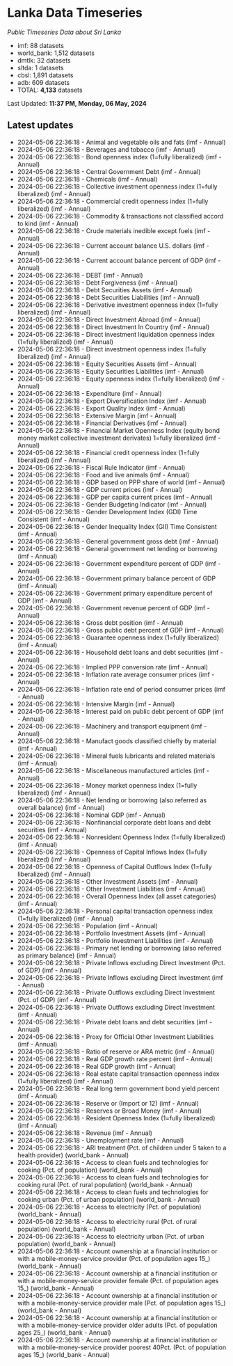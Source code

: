# Lanka Data Timeseries
*Public Timeseries Data about Sri Lanka*

* imf: 88 datasets
* world_bank: 1,512 datasets
* dmtlk: 32 datasets
* sltda: 1 datasets
* cbsl: 1,891 datasets
* adb: 609 datasets
* TOTAL: **4,133** datasets

Last Updated: **11:37 PM, Monday, 06 May, 2024**

## Latest updates

* 2024-05-06 22:36:18 - Animal and vegetable oils and fats (imf - Annual)
* 2024-05-06 22:36:18 - Beverages and tobacco (imf - Annual)
* 2024-05-06 22:36:18 - Bond openness index (1=fully liberalized) (imf - Annual)
* 2024-05-06 22:36:18 - Central Government Debt (imf - Annual)
* 2024-05-06 22:36:18 - Chemicals (imf - Annual)
* 2024-05-06 22:36:18 - Collective investment openness index (1=fully liberalized) (imf - Annual)
* 2024-05-06 22:36:18 - Commercial credit openness index (1=fully liberalized) (imf - Annual)
* 2024-05-06 22:36:18 - Commodity & transactions not classified accord to kind (imf - Annual)
* 2024-05-06 22:36:18 - Crude materials inedible except fuels (imf - Annual)
* 2024-05-06 22:36:18 - Current account balance U.S. dollars (imf - Annual)
* 2024-05-06 22:36:18 - Current account balance percent of GDP (imf - Annual)
* 2024-05-06 22:36:18 - DEBT (imf - Annual)
* 2024-05-06 22:36:18 - Debt Forgiveness (imf - Annual)
* 2024-05-06 22:36:18 - Debt Securities Assets (imf - Annual)
* 2024-05-06 22:36:18 - Debt Securities Liabilities (imf - Annual)
* 2024-05-06 22:36:18 - Derivative investment openness index (1=fully liberalized) (imf - Annual)
* 2024-05-06 22:36:18 - Direct Investment Abroad (imf - Annual)
* 2024-05-06 22:36:18 - Direct Investment In Country (imf - Annual)
* 2024-05-06 22:36:18 - Direct investment liquidation openness index (1=fully liberalized) (imf - Annual)
* 2024-05-06 22:36:18 - Direct investment openness index (1=fully liberalized) (imf - Annual)
* 2024-05-06 22:36:18 - Equity Securities Assets (imf - Annual)
* 2024-05-06 22:36:18 - Equity Securities Liabilities (imf - Annual)
* 2024-05-06 22:36:18 - Equity openness index (1=fully liberalized) (imf - Annual)
* 2024-05-06 22:36:18 - Expenditure (imf - Annual)
* 2024-05-06 22:36:18 - Export Diversification Index (imf - Annual)
* 2024-05-06 22:36:18 - Export Quality Index (imf - Annual)
* 2024-05-06 22:36:18 - Extensive Margin (imf - Annual)
* 2024-05-06 22:36:18 - Financial Derivatives (imf - Annual)
* 2024-05-06 22:36:18 - Financial Market Openness Index (equity bond money market collective investment derivates) 1=fully liberalized (imf - Annual)
* 2024-05-06 22:36:18 - Financial credit openness index (1=fully liberalized) (imf - Annual)
* 2024-05-06 22:36:18 - Fiscal Rule Indicator (imf - Annual)
* 2024-05-06 22:36:18 - Food and live animals (imf - Annual)
* 2024-05-06 22:36:18 - GDP based on PPP share of world (imf - Annual)
* 2024-05-06 22:36:18 - GDP current prices (imf - Annual)
* 2024-05-06 22:36:18 - GDP per capita current prices (imf - Annual)
* 2024-05-06 22:36:18 - Gender Budgeting Indicator (imf - Annual)
* 2024-05-06 22:36:18 - Gender Development Index (GDI) Time Consistent (imf - Annual)
* 2024-05-06 22:36:18 - Gender Inequality Index (GII) Time Consistent (imf - Annual)
* 2024-05-06 22:36:18 - General government gross debt (imf - Annual)
* 2024-05-06 22:36:18 - General government net lending or borrowing (imf - Annual)
* 2024-05-06 22:36:18 - Government expenditure percent of GDP (imf - Annual)
* 2024-05-06 22:36:18 - Government primary balance percent of GDP (imf - Annual)
* 2024-05-06 22:36:18 - Government primary expenditure percent of GDP (imf - Annual)
* 2024-05-06 22:36:18 - Government revenue percent of GDP (imf - Annual)
* 2024-05-06 22:36:18 - Gross debt position (imf - Annual)
* 2024-05-06 22:36:18 - Gross public debt percent of GDP (imf - Annual)
* 2024-05-06 22:36:18 - Guarantee openness index (1=fully liberalized) (imf - Annual)
* 2024-05-06 22:36:18 - Household debt loans and debt securities (imf - Annual)
* 2024-05-06 22:36:18 - Implied PPP conversion rate (imf - Annual)
* 2024-05-06 22:36:18 - Inflation rate average consumer prices (imf - Annual)
* 2024-05-06 22:36:18 - Inflation rate end of period consumer prices (imf - Annual)
* 2024-05-06 22:36:18 - Intensive Margin (imf - Annual)
* 2024-05-06 22:36:18 - Interest paid on public debt percent of GDP (imf - Annual)
* 2024-05-06 22:36:18 - Machinery and transport equipment (imf - Annual)
* 2024-05-06 22:36:18 - Manufact goods classified chiefly by material (imf - Annual)
* 2024-05-06 22:36:18 - Mineral fuels lubricants and related materials (imf - Annual)
* 2024-05-06 22:36:18 - Miscellaneous manufactured articles (imf - Annual)
* 2024-05-06 22:36:18 - Money market openness index (1=fully liberalized) (imf - Annual)
* 2024-05-06 22:36:18 - Net lending or borrowing (also referred as overall balance) (imf - Annual)
* 2024-05-06 22:36:18 - Nominal GDP (imf - Annual)
* 2024-05-06 22:36:18 - Nonfinancial corporate debt loans and debt securities (imf - Annual)
* 2024-05-06 22:36:18 - Nonresident Openness Index (1=fully liberalized) (imf - Annual)
* 2024-05-06 22:36:18 - Openness of Capital Inflows Index (1=fully liberalized) (imf - Annual)
* 2024-05-06 22:36:18 - Openness of Capital Outflows Index (1=fully liberalized) (imf - Annual)
* 2024-05-06 22:36:18 - Other Investment Assets (imf - Annual)
* 2024-05-06 22:36:18 - Other Investment Liabilities (imf - Annual)
* 2024-05-06 22:36:18 - Overall Openness Index (all asset categories) (imf - Annual)
* 2024-05-06 22:36:18 - Personal capital transaction openness index (1=fully liberalized) (imf - Annual)
* 2024-05-06 22:36:18 - Population (imf - Annual)
* 2024-05-06 22:36:18 - Portfolio Investment Assets (imf - Annual)
* 2024-05-06 22:36:18 - Portfolio Investment Liabilities (imf - Annual)
* 2024-05-06 22:36:18 - Primary net lending or borrowing (also referred as primary balance) (imf - Annual)
* 2024-05-06 22:36:18 - Private Inflows excluding Direct Investment (Pct. of GDP) (imf - Annual)
* 2024-05-06 22:36:18 - Private Inflows excluding Direct Investment (imf - Annual)
* 2024-05-06 22:36:18 - Private Outflows excluding Direct Investment (Pct. of GDP) (imf - Annual)
* 2024-05-06 22:36:18 - Private Outflows excluding Direct Investment (imf - Annual)
* 2024-05-06 22:36:18 - Private debt loans and debt securities (imf - Annual)
* 2024-05-06 22:36:18 - Proxy for Official Other Investment Liabilities (imf - Annual)
* 2024-05-06 22:36:18 - Ratio of reserve or ARA metric (imf - Annual)
* 2024-05-06 22:36:18 - Real GDP growth rate percent (imf - Annual)
* 2024-05-06 22:36:18 - Real GDP growth (imf - Annual)
* 2024-05-06 22:36:18 - Real estate capital transaction openness index (1=fully liberalized) (imf - Annual)
* 2024-05-06 22:36:18 - Real long term government bond yield percent (imf - Annual)
* 2024-05-06 22:36:18 - Reserve or (Import or 12) (imf - Annual)
* 2024-05-06 22:36:18 - Reserves or Broad Money (imf - Annual)
* 2024-05-06 22:36:18 - Resident Openness Index (1=fully liberalized) (imf - Annual)
* 2024-05-06 22:36:18 - Revenue (imf - Annual)
* 2024-05-06 22:36:18 - Unemployment rate (imf - Annual)
* 2024-05-06 22:36:18 - ARI treatment (Pct. of children under 5 taken to a health provider) (world_bank - Annual)
* 2024-05-06 22:36:18 - Access to clean fuels and technologies for cooking (Pct. of population) (world_bank - Annual)
* 2024-05-06 22:36:18 - Access to clean fuels and technologies for cooking rural (Pct. of rural population) (world_bank - Annual)
* 2024-05-06 22:36:18 - Access to clean fuels and technologies for cooking urban (Pct. of urban population) (world_bank - Annual)
* 2024-05-06 22:36:18 - Access to electricity (Pct. of population) (world_bank - Annual)
* 2024-05-06 22:36:18 - Access to electricity rural (Pct. of rural population) (world_bank - Annual)
* 2024-05-06 22:36:18 - Access to electricity urban (Pct. of urban population) (world_bank - Annual)
* 2024-05-06 22:36:18 - Account ownership at a financial institution or with a mobile-money-service provider (Pct. of population ages 15_) (world_bank - Annual)
* 2024-05-06 22:36:18 - Account ownership at a financial institution or with a mobile-money-service provider female (Pct. of population ages 15_) (world_bank - Annual)
* 2024-05-06 22:36:18 - Account ownership at a financial institution or with a mobile-money-service provider male (Pct. of population ages 15_) (world_bank - Annual)
* 2024-05-06 22:36:18 - Account ownership at a financial institution or with a mobile-money-service provider older adults (Pct. of population ages 25_) (world_bank - Annual)
* 2024-05-06 22:36:18 - Account ownership at a financial institution or with a mobile-money-service provider poorest 40Pct. (Pct. of population ages 15_) (world_bank - Annual)